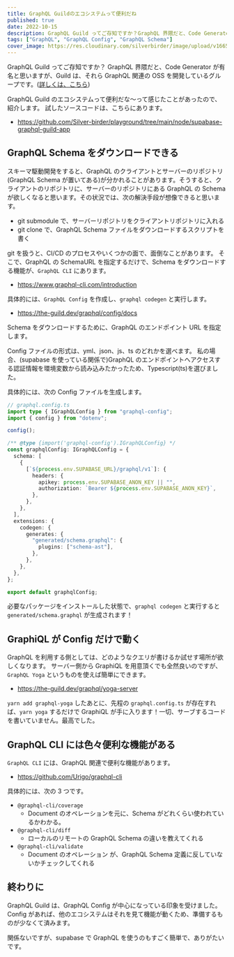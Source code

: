```yaml
---
title: GraphQL Guildのエコシステムって便利だね
published: true
date: 2022-10-15
description: GraphQL Guild ってご存知ですか？GraphQL 界隈だと、Code Generator が有名と思いますが
tags: ["GraphQL", "GraphQL Config", "GraphQL Schema"]
cover_image: https://res.cloudinary.com/silverbirder/image/upload/v1665838875/silver-birder.github.io/blog/sangga-rima-roman-selia-LjbjWeXRbs0-unsplash.jpg
---
```


GraphQL Guild ってご存知ですか？
GraphQL 界隈だと、Code Generator が有名と思いますが、Guild は、それら GraphQL 関連の OSS を開発しているグループです。([詳しくは、こちら](https://the-guild.dev/about-us))

GraphQL Guild のエコシステムって便利だな〜って感じたことがあったので、紹介します。
試したソースコードは、こちらにあります。

- https://github.com/Silver-birder/playground/tree/main/node/supabase-graphql-guild-app

## GraphQL Schema をダウンロードできる

スキーマ駆動開発をすると、GraphQL のクライアントとサーバーのリポジトリ(GraphQL Schema が置いてある)が分かれることがあります。そうすると、クライアントのリポジトリに、サーバーのリポジトリにある GraphQL の Schema が欲しくなると思います。その状況では、次の解決手段が想像できると思います。

- git submodule で、サーバーリポジトリをクライアントリポジトリに入れる
- git clone で、GraphQL Schema ファイルをダウンロードするスクリプトを書く

git を扱うと、CI/CD のプロセスやいくつかの面で、面倒なことがあります。
そこで、GraphQL の SchemaURL を指定するだけで、Schema をダウンロードする機能が、`GraphQL CLI` にあります。

- https://www.graphql-cli.com/introduction

具体的には、`GraphQL Config` を作成し、`graphql codegen` と実行します。

- https://the-guild.dev/graphql/config/docs

Schema をダウンロードするために、GraphQL のエンドポイント URL を指定します。

Config ファイルの形式は、yml、json、js、ts のどれかを選べます。
私の場合、(supabase を使っている関係で)GraphQL のエンドポイントへアクセスする認証情報を環境変数から読み込みたかったため、Typescript(ts)を選びました。

具体的には、次の Config ファイルを生成します。

```typescript
// graphql.config.ts
import type { IGraphQLConfig } from "graphql-config";
import { config } from "dotenv";

config();

/** @type {import('graphql-config').IGraphQLConfig} */
const graphqlConfig: IGraphQLConfig = {
  schema: [
    {
      [`${process.env.SUPABASE_URL}/graphql/v1`]: {
        headers: {
          apikey: process.env.SUPABASE_ANON_KEY || "",
          authorization: `Bearer ${process.env.SUPABASE_ANON_KEY}`,
        },
      },
    },
  ],
  extensions: {
    codegen: {
      generates: {
        "generated/schema.graphql": {
          plugins: ["schema-ast"],
        },
      },
    },
  },
};

export default graphqlConfig;
```

必要なパッケージをインストールした状態で、`graphql codegen` と実行すると `generated/schema.graphql` が生成されます！

## GraphiQL が Config だけで動く

GraphQL を利用する側としては、どのようなクエリが書けるか試せす場所が欲しくなります。
サーバー側から GraphiQL を用意頂くでも全然良いのですが、`GraphQL Yoga` というものを使えば簡単にできます。

- https://the-guild.dev/graphql/yoga-server

`yarn add graphql-yoga` したあとに、先程の `graphql.config.ts` が存在すれば、`yarn yoga` するだけで GraphiQL が手に入ります！一切、サーブするコードを書いていません。最高でした。

## GraphQL CLI には色々便利な機能がある

`GraphQL CLI` には、GraphQL 関連で便利な機能があります。

- https://github.com/Urigo/graphql-cli

具体的には、次の 3 つです。

- `@graphql-cli/coverage`
  - Document のオペレーションを元に、Schema がどれくらい使われているかわかる。
- `@graphql-cli/diff`
  - ローカルのリモートの GraphQL Schema の違いを教えてくれる
- `@graphql-cli/validate`
  - Document のオペレーション が、GraphQL Schema 定義に反していないかチェックしてくれる

## 終わりに

GraphQL Guild は、GraphQL Config が中心になっている印象を受けました。
Config があれば、他のエコシステムはそれを見て機能が動くため、準備するものが少なくて済みます。

関係ないですが、supabase で GraphQL を使うのもすごく簡単で、ありがたいです。
